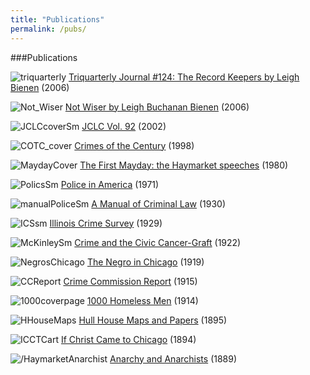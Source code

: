 ```yaml
---
title: "Publications"
permalink: /pubs/
---
```


###Publications

![triquarterly](/img/pub/_index/triquarterly.jpg)
[Triquarterly Journal #124: The Record Keepers by Leigh Bienen](/docs_fk/homicide/triquarterly/Record_Keepers.pdf) (2006)

![Not_Wiser](/img/pub/_index/Not_Wiser.jpg)
[Not Wiser by Leigh Buchanan Bienen](/pubs/notwiser/) (2006)

![JCLCcoverSm](/img/pub/_index/JCLCcoverSm.jpg)
[JCLC Vol. 92](/pubs/journal/) (2002)

![COTC_cover](/img/pub/_index/COTC_cover.jpg)
[Crimes of the Century](/pubs/crimes/) (1998)

![MaydayCover](/img/pub/_index/MaydayCover.jpg)
[The First Mayday: the Haymarket speeches](/pubs/mayday/) (1980)

![PolicsSm](/img/pub/_index/PolicsSm.jpg)
[Police in America](/pubs/pia/) (1971)

![manualPoliceSm](/img/pub/_index/manualPoliceSm.jpg)
[A Manual of Criminal Law](/pubs/MCLCPP/) (1930)

![ICSsm](/img/pub/_index/ICSsm.jpg)
[Illinois Crime Survey](/pubs/icc/) (1929)

![McKinleySm](/img/pub/_index/McKinleySm.jpg)
[Crime and the Civic Cancer-Graft](/pubs/graft/) (1922)

![NegrosChicago](/img/pub/_index/NegrosChicago.jpg)
[The Negro in Chicago](/pubs/negrochicago/) (1919)

![CCReport](/img/pub/_index/CCReport.jpg)
[Crime Commission Report](/pubs/ccreport/) (1915)

![1000coverpage](/img/pub/_index/1000coverpage.jpg)
[1000 Homeless Men](/pubs/homeless/) (1914)

![HHouseMaps](/img/pub/_index/HHouseMaps.jpg)
[Hull House Maps and Papers](/pubs/hullhouse/) (1895)

![ICCTCart](/img/pub/_index/ICCTCart.jpg)
[If Christ Came to Chicago](/pubs/ICCTC/) (1894)

![/HaymarketAnarchist](/img/pub/_index/HaymarketAnarchist.jpg)
[Anarchy and Anarchists](/pubs/anarchy/) (1889)